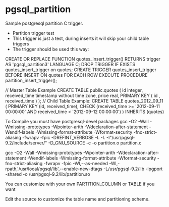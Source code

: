 pgsql_partition
===============

Sample postgresql partition C trigger.

 * Partition trigger test
 * This trigger is just a test, during inserts it will skip your child table triggers
  * The trigger should be used this way:
 

 CREATE OR REPLACE FUNCTION quotes_insert_trigger() RETURNS trigger
      AS 'pgsql_partition3'
          LANGUAGE C;
  DROP TRIGGER IF EXISTS quotes_insert_trigger on quotes;
    CREATE TRIGGER quotes_insert_trigger
      BEFORE INSERT ON quotes
      FOR EACH ROW EXECUTE PROCEDURE partition_insert_trigger();
 
  // Master Table Example 
  CREATE TABLE public.quotes
  (
     id integer,
     received_time timestamp without time zone,
     price real,
     PRIMARY KEY ( id , received_time )
  );
  // Child Table Example:
  CREATE TABLE quotes_2012_09_11 (
     PRIMARY KEY (id, received_time),
     CHECK (received_time >= '2012-09-11 00:00:00' AND received_time < '2012-09-12 00:00:00')
  ) INHERITS (quotes)
   
         
To Compile you must have postgresql-devel packages
gcc -O2 -Wall -Wmissing-prototypes -Wpointer-arith -Wdeclaration-after-statement -Wendif-labels -Wmissing-format-attribute -Wformat-security -fno-strict-aliasing -fwrapv -fpic -DREFINT_VERBOSE -I. -I. -I"/usr/pgsql-9.2/include/server/" -D_GNU_SOURCE   -c -o partition.o partition.c
 
gcc -O2 -Wall -Wmissing-prototypes -Wpointer-arith -Wdeclaration-after-statement -Wendif-labels -Wmissing-format-attribute -Wformat-security -fno-strict-aliasing -fwrapv -fpic -Wl,--as-needed -Wl,-rpath,'/usr/local/pgsql/lib',--enable-new-dtags -L/usr/pgsql-9.2/lib -lpgport  -shared -o /usr/pgsql-9.2/lib/partition.so
 
You can customize with your own PARTITION_COLUMN or TABLE if you want

Edit the source to customize the table name and partitioning scheme.
